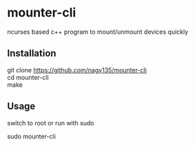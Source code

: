 # mounter-cli
ncurses based c++ program to mount/unmount devices quickly

## Installation
git clone https://github.com/nagy135/mounter-cli  
cd mounter-cli  
make  


## Usage
switch to root or run with sudo  
  
sudo mounter-cli
